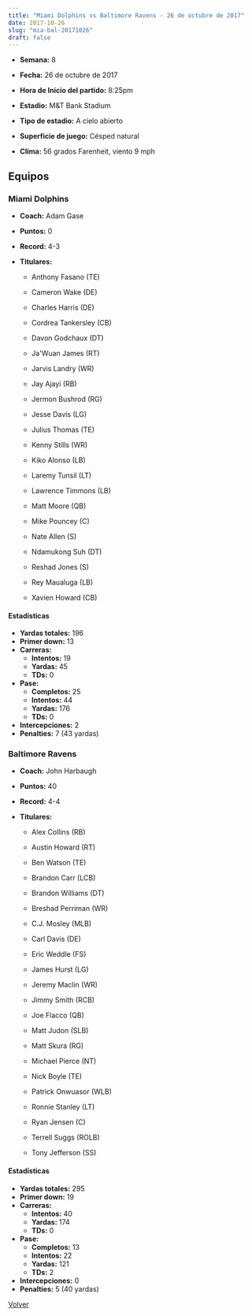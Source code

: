```yaml
---
title: "Miami Dolphins vs Baltimore Ravens - 26 de octubre de 2017"
date: 2017-10-26
slug: "mia-bal-20171026"
draft: false
---
```


* **Semana:** 8
* **Fecha:** 26 de octubre de 2017

* **Hora de Inicio del partido:** 8:25pm
* **Estadio:** M&T Bank Stadium
* **Tipo de estadio:** A cielo abierto
* **Superficie de juego:** Césped natural
* **Clima:** 56 grados Farenheit, viento 9 mph

## Equipos


### Miami Dolphins
* **Coach:** Adam Gase
* **Puntos:** 0
* **Record:** 4-3
* **Titulares:** 

  * Anthony Fasano (TE) 

  * Cameron Wake (DE) 

  * Charles Harris (DE) 

  * Cordrea Tankersley (CB) 

  * Davon Godchaux (DT) 

  * Ja'Wuan James (RT) 

  * Jarvis Landry (WR) 

  * Jay Ajayi (RB) 

  * Jermon Bushrod (RG) 

  * Jesse Davis (LG) 

  * Julius Thomas (TE) 

  * Kenny Stills (WR) 

  * Kiko Alonso (LB) 

  * Laremy Tunsil (LT) 

  * Lawrence Timmons (LB) 

  * Matt Moore (QB) 

  * Mike Pouncey (C) 

  * Nate Allen (S) 

  * Ndamukong Suh (DT) 

  * Reshad Jones (S) 

  * Rey Maualuga (LB) 

  * Xavien Howard (CB) 

#### Estadísticas
* **Yardas totales:** 196
* **Primer down:** 13
* **Carreras:**
  * **Intentos:** 19
  * **Yardas:** 45
  * **TDs:** 0
* **Pase:**
  * **Completos:** 25
  * **Intentos:** 44
  * **Yardas:** 176
  * **TDs:** 0
* **Intercepciones:** 2
* **Penalties:** 7 (43 yardas)

### Baltimore Ravens
* **Coach:** John Harbaugh
* **Puntos:** 40
* **Record:** 4-4
* **Titulares:** 

  * Alex Collins (RB) 

  * Austin Howard (RT) 

  * Ben Watson (TE) 

  * Brandon Carr (LCB) 

  * Brandon Williams (DT) 

  * Breshad Perriman (WR) 

  * C.J. Mosley (MLB) 

  * Carl Davis (DE) 

  * Eric Weddle (FS) 

  * James Hurst (LG) 

  * Jeremy Maclin (WR) 

  * Jimmy Smith (RCB) 

  * Joe Flacco (QB) 

  * Matt Judon (SLB) 

  * Matt Skura (RG) 

  * Michael Pierce (NT) 

  * Nick Boyle (TE) 

  * Patrick Onwuasor (WLB) 

  * Ronnie Stanley (LT) 

  * Ryan Jensen (C) 

  * Terrell Suggs (ROLB) 

  * Tony Jefferson (SS) 

#### Estadísticas
* **Yardas totales:** 295
* **Primer down:** 19
* **Carreras:**
  * **Intentos:** 40
  * **Yardas:** 174
  * **TDs:** 0
* **Pase:**
  * **Completos:** 13
  * **Intentos:** 22
  * **Yardas:** 121
  * **TDs:** 2
* **Intercepciones:** 0
* **Penalties:** 5 (40 yardas)


[Volver](/historia/2017)
